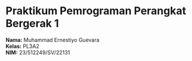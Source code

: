 # Praktikum Pemrograman Perangkat Bergerak 1

**Nama:** Muhammad Ernestiyo Guevara  
**Kelas:** PL3A2  
**NIM:** 23/512249/SV/22131
